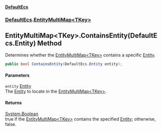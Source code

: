 #### [DefaultEcs](./index.md 'index')
### [DefaultEcs](./DefaultEcs.md 'DefaultEcs').[EntityMultiMap&lt;TKey&gt;](./DefaultEcs-EntityMultiMap-TKey-.md 'DefaultEcs.EntityMultiMap&lt;TKey&gt;')
## EntityMultiMap&lt;TKey&gt;.ContainsEntity(DefaultEcs.Entity) Method
Determines whether the [EntityMultiMap&lt;TKey&gt;](./DefaultEcs-EntityMultiMap-TKey-.md 'DefaultEcs.EntityMultiMap&lt;TKey&gt;') contains a specific [Entity](./DefaultEcs-Entity.md 'DefaultEcs.Entity').  
```csharp
public bool ContainsEntity(DefaultEcs.Entity entity);
```
#### Parameters
<a name='DefaultEcs-EntityMultiMap-TKey--ContainsEntity(DefaultEcs-Entity)-entity'></a>
`entity` [Entity](./DefaultEcs-Entity.md 'DefaultEcs.Entity')  
The [Entity](./DefaultEcs-Entity.md 'DefaultEcs.Entity') to locate in the [EntityMultiMap&lt;TKey&gt;](./DefaultEcs-EntityMultiMap-TKey-.md 'DefaultEcs.EntityMultiMap&lt;TKey&gt;').  
  
#### Returns
[System.Boolean](https://docs.microsoft.com/en-us/dotnet/api/System.Boolean 'System.Boolean')  
true if the [EntityMultiMap&lt;TKey&gt;](./DefaultEcs-EntityMultiMap-TKey-.md 'DefaultEcs.EntityMultiMap&lt;TKey&gt;') contains the specified [Entity](./DefaultEcs-Entity.md 'DefaultEcs.Entity'); otherwise, false.  

